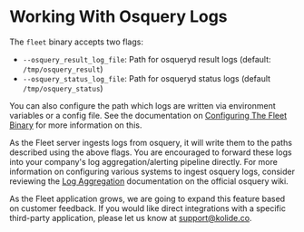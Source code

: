 Working With Osquery Logs
=========================

The `fleet` binary accepts two flags:

- `--osquery_result_log_file`: Path for osqueryd result logs (default: `/tmp/osquery_result`)
- `--osquery_status_log_file`: Path for osqueryd status logs (default `/tmp/osquery_status`)

You can also configure the path which logs are written via environment variables or a config file. See the documentation on [Configuring The Fleet Binary](../infrastructure/configuring-the-fleet-binary.md) for more information on this.

As the Fleet server ingests logs from osquery, it will write them to the paths described using the above flags. You are encouraged to forward these logs into your company's log aggregation/alerting pipeline directly. For more information on configuring various systems to ingest osquery logs, consider reviewing the [Log Aggregation](https://osquery.readthedocs.io/en/stable/deployment/log-aggregation/) documentation on the official osquery wiki.

As the Fleet application grows, we are going to expand this feature based on customer feedback. If you would like direct integrations with a specific third-party application, please let us know at [support@kolide.co](mailto:support@kolide.co).
